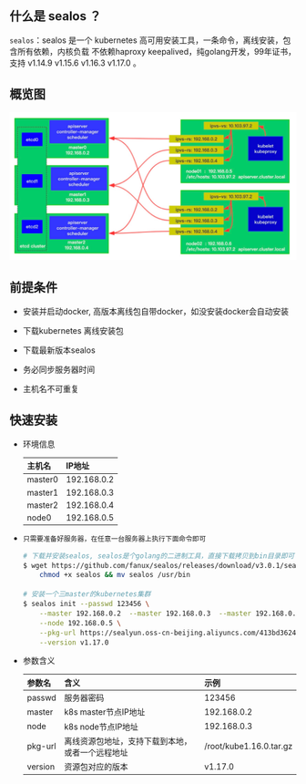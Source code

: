 ## 什么是 sealos ？

`sealos`：sealos 是一个 kubernetes 高可用安装工具，一条命令，离线安装，包含所有依赖，内核负载 不依赖haproxy keepalived，纯golang开发，99年证书，支持 v1.14.9 v1.15.6 v1.16.3 v1.17.0 。

## 概览图
![](/img/sealos.jpeg)

## 前提条件

- 安装并启动docker, 高版本离线包自带docker，如没安装docker会自动安装

- 下载kubernetes 离线安装包

- 下载最新版本sealos

- 务必同步服务器时间

- 主机名不可重复

## 快速安装

- 环境信息

    主机名 | IP地址
    ---|---
    master0 | 192.168.0.2
    master1	| 192.168.0.3
    master2	| 192.168.0.4
    node0	| 192.168.0.5

- `只需要准备好服务器，在任意一台服务器上执行下面命令即可`

    ```bash
    # 下载并安装sealos, sealos是个golang的二进制工具，直接下载拷贝到bin目录即可
    $ wget https://github.com/fanux/sealos/releases/download/v3.0.1/sealos && \
        chmod +x sealos && mv sealos /usr/bin 

    # 安装一个三master的kubernetes集群
    $ sealos init --passwd 123456 \
    	--master 192.168.0.2  --master 192.168.0.3  --master 192.168.0.4  \
    	--node 192.168.0.5 \
    	--pkg-url https://sealyun.oss-cn-beijing.aliyuncs.com/413bd3624b2fb9e466601594b4f72072-1.17.0/  kube1.17.0.tar.gz \
    	--version v1.17.0
    ```

- 参数含义

    参数名 | 含义 | 示例
    ---|---|---
    passwd	| 服务器密码	| 123456
    master	| k8s master节点IP地址	| 192.168.0.2
    node	| k8s node节点IP地址	| 192.168.0.3
    pkg-url	| 离线资源包地址，支持下载到本地，或者一个远程地址 | /root/kube1.16.0.tar.gz
    version	| 资源包对应的版本 |	v1.17.0


